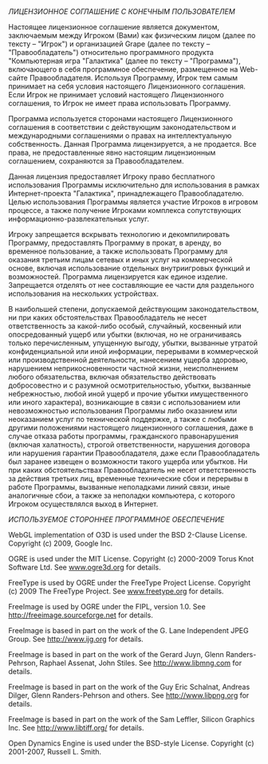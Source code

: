 *ЛИЦЕНЗИОННОЕ СОГЛАШЕНИЕ С КОНЕЧНЫМ ПОЛЬЗОВАТЕЛЕМ*

Настоящее лицензионное соглашение является документом,
заключаемым между Игроком (Вами) как физическим лицом (далее по
тексту – "Игрок") и организацией Grape (далее по тексту –
"Правообладатель") относительно программного продукта "Компьютерная
игра "Галактика" (далее по тексту – "Программа"), включающего в себя
программное обеспечение, размещенное на Web-сайте Правообладателя.
Используя Программу, Игрок тем самым принимает
на себя условия настоящего Лицензионного соглашения. Если Игрок не
принимает условий настоящего Лицензионного соглашения, то Игрок не
имеет права использовать Программу.

Программа используется сторонами настоящего Лицензионного
соглашения в соответствии с действующим законодательством и
международными соглашениями о правах на интеллектуальную
собственность. Данная Программа лицензируется, а не продается. Все
права, не предоставленные явно настоящим лицензионным соглашением,
сохраняются за Правообладателем.

Данная лицензия предоставляет Игроку право бесплатного
использования Программы исключительно для использования в рамках
Интернет-проекта "Галактика", принадлежащего Правообладателю. Целью
использования Программы является участие Игроков в игровом процессе,
а также получение Игроками комплекса сопутствующих
информационно-развлекательных услуг.

Игроку запрещается вскрывать технологию и декомпилировать
Программу, предоставлять Программу в прокат, в аренду, во временное
пользование, а также использовать Программу для оказания третьим
лицам сетевых и иных услуг на коммерческой основе, включая
использование отдельных внутриигровых функций и возможностей.
Программа лицензируется как единое изделие. Запрещается отделять от
нее составляющие ее части для раздельного использования на нескольких
устройствах.

В наибольшей степени, допускаемой действующим
законодательством, ни при каких обстоятельствах Правообладатель не
несет ответственность за какой-либо особый, случайный, косвенный или
опосредованный ущерб или убытки (включая, но не ограничиваясь только
перечисленным, упущенную выгоду, убытки, вызванные утратой
конфиденциальной или иной информации, перерывами в коммерческой или
производственной деятельности, нанесением ущерба здоровью, нарушением
неприкосновенности частной жизни, неисполнением любого обязательства,
включая обязательство действовать добросовестно и с разумной
осмотрительностью, убытки, вызванные небрежностью, любой иной ущерб и
прочие убытки имущественного или иного характера), возникающие в
связи с использованием или невозможностью использования Программы
либо оказанием или неоказанием услуг по технической поддержке, а
также с любыми другими положениями настоящего лицензионного
соглашения, даже в случае отказа работы программы, гражданского
правонарушения (включая халатность), строгой ответственности,
нарушения договора или нарушения гарантии Правообладателя, даже если
Правообладатель был заранее извещен о возможности такого ущерба или
убытков. Ни при каких обстоятельствах Правообладатель не несет
ответственность за действия третьих лиц, временные технические сбои и
перерывы в работе Программы, вызванные неполадками линий связи, иные
аналогичные сбои, а также за неполадки компьютера, с которого Игроком
осуществлялся выход в Интернет.

*ИСПОЛЬЗУЕМОЕ СТОРОННЕЕ ПРОГРАММНОЕ ОБЕСПЕЧЕНИЕ*

WebGL implementation of O3D is used under the BSD 2-Clause
License. Copyright (c) 2009, Google Inc.

OGRE is used under the MIT License. Copyright (c) 2000-2009
Torus Knot Software Ltd. See www.ogre3d.org for details.

FreeType is used by OGRE under the FreeType Project License.
Copyright (c) 2009 The FreeType Project. See www.freetype.org for
details.

FreeImage is used by OGRE under the FIPL, version 1.0. See
http://freeimage.sourceforge.net for details.

FreeImage is based in part on the work of the G. Lane
Independent JPEG Group. See http://www.ijg.org for details.

FreeImage is based in part on the work of the Gerard Juyn,
Glenn Randers-Pehrson, Raphael Assenat, John Stiles. See
http://www.libmng.com for details.

FreeImage is based in part on the work of the Guy Eric
Schalnat, Andreas Dilger, Glenn Randers-Pehrson and others. See
http://www.libpng.org for details.

FreeImage is based in part on the work of the Sam Leffler,
Silicon Graphics Inc. See http://www.libtiff.org/ for details.

Open Dynamics Engine is used under the BSD-style License.
Copyright (c) 2001-2007, Russell L. Smith.
